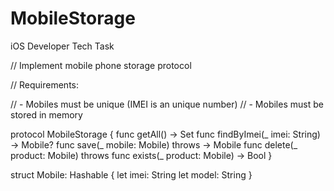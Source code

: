 # MobileStorage
iOS Developer Tech Task

// Implement mobile phone storage protocol

// Requirements:

// - Mobiles must be unique (IMEI is an unique number)
// - Mobiles must be stored in memory

protocol MobileStorage {
func getAll() -> Set<Mobile>
func findByImei(_ imei: String) -> Mobile?
func save(_ mobile: Mobile) throws -> Mobile
func delete(_ product: Mobile) throws
func exists(_ product: Mobile) -> Bool
}

struct Mobile: Hashable {
let imei: String
let model: String
}
